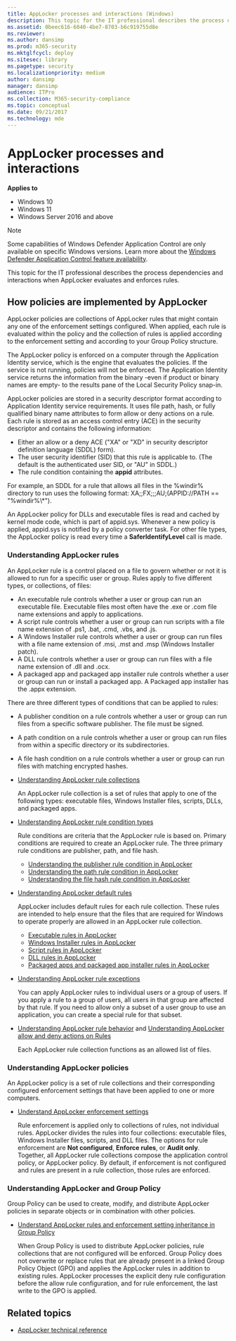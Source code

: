 ```yaml
---
title: AppLocker processes and interactions (Windows)
description: This topic for the IT professional describes the process dependencies and interactions when AppLocker evaluates and enforces rules.
ms.assetid: 0beec616-6040-4be7-8703-b6c919755d8e
ms.reviewer: 
ms.author: dansimp
ms.prod: m365-security
ms.mktglfcycl: deploy
ms.sitesec: library
ms.pagetype: security
ms.localizationpriority: medium
author: dansimp
manager: dansimp
audience: ITPro
ms.collection: M365-security-compliance
ms.topic: conceptual
ms.date: 09/21/2017
ms.technology: mde
---
```


# AppLocker processes and interactions

**Applies to**

- Windows 10
- Windows 11
- Windows Server 2016 and above

> [!NOTE]
> Some capabilities of Windows Defender Application Control are only available on specific Windows versions. Learn more about the [Windows Defender Application Control feature availability](/windows/security/threat-protection/windows-defender-application-control/feature-availability).

This topic for the IT professional describes the process dependencies and interactions when AppLocker evaluates and enforces rules.

## How policies are implemented by AppLocker

AppLocker policies are collections of AppLocker rules that might contain any one of the enforcement settings configured. When applied, each rule is evaluated within the policy and the collection of rules is applied according to the enforcement setting and according to your Group Policy structure.

The AppLocker policy is enforced on a computer through the Application Identity service, which is the engine that evaluates the policies. If the service is not running, policies will not be enforced. The Application Identity service returns the information from the binary -even if product or binary names are empty- to the results pane of the Local Security Policy snap-in.

AppLocker policies are stored in a security descriptor format according to Application Identity service requirements. It uses file path, hash, or fully qualified binary name attributes to form allow or deny actions on a rule. Each rule is stored as an access control entry (ACE) in the security descriptor and contains the following information:

-   Either an allow or a deny ACE ("XA" or "XD" in security descriptor definition language (SDDL) form).
-   The user security identifier (SID) that this rule is applicable to. (The default is the authenticated user SID, or "AU" in SDDL.)
-   The rule condition containing the **appid** attributes.

For example, an SDDL for a rule that allows all files in the %windir% directory to run uses the following format: XA;;FX;;;AU;(APPID://PATH == "%windir%\\\*").

An AppLocker policy for DLLs and executable files is read and cached by kernel mode code, which is part of appid.sys. Whenever a new policy is applied, appid.sys is notified by a policy converter task. For other file types, the AppLocker policy is read every time a **SaferIdentifyLevel** call is made.

### Understanding AppLocker rules

An AppLocker rule is a control placed on a file to govern whether or not it is allowed to run for a specific user or group. Rules apply to five different types, or collections, of files:

-   An executable rule controls whether a user or group can run an executable file. Executable files most often have the .exe or .com file name extensions and apply to applications.
-   A script rule controls whether a user or group can run scripts with a file name extension of .ps1, .bat, .cmd, .vbs, and .js.
-   A Windows Installer rule controls whether a user or group can run files with a file name extension of .msi, .mst and .msp (Windows Installer patch).
-   A DLL rule controls whether a user or group can run files with a file name extension of .dll and .ocx.
-   A packaged app and packaged app installer rule controls whether a user or group can run or install a packaged app. A Packaged app installer has the .appx extension.

There are three different types of conditions that can be applied to rules:

-   A publisher condition on a rule controls whether a user or group can run files from a specific software publisher. The file must be signed.
-   A path condition on a rule controls whether a user or group can run files from within a specific directory or its subdirectories.
-   A file hash condition on a rule controls whether a user or group can run files with matching encrypted hashes.

-   [Understanding AppLocker rule collections](understanding-applocker-rule-collections.md)

    An AppLocker rule collection is a set of rules that apply to one of the following types: executable files, Windows Installer files, scripts, DLLs, and packaged apps.

-   [Understanding AppLocker rule condition types](understanding-applocker-rule-condition-types.md)

    Rule conditions are criteria that the AppLocker rule is based on. Primary conditions are required to create an AppLocker rule. The three primary rule conditions are publisher, path, and file hash.

    -   [Understanding the publisher rule condition in AppLocker](understanding-the-publisher-rule-condition-in-applocker.md)
    -   [Understanding the path rule condition in AppLocker](understanding-the-path-rule-condition-in-applocker.md)
    -   [Understanding the file hash rule condition in AppLocker](understanding-the-file-hash-rule-condition-in-applocker.md)
-   [Understanding AppLocker default rules](understanding-applocker-default-rules.md)

    AppLocker includes default rules for each rule collection. These rules are intended to help ensure that the files that are required for Windows to operate properly are allowed in an AppLocker rule collection.

    -   [Executable rules in AppLocker](executable-rules-in-applocker.md)
    -   [Windows Installer rules in AppLocker](windows-installer-rules-in-applocker.md)
    -   [Script rules in AppLocker](script-rules-in-applocker.md)
    -   [DLL rules in AppLocker](dll-rules-in-applocker.md)
    -   [Packaged apps and packaged app installer rules in AppLocker](packaged-apps-and-packaged-app-installer-rules-in-applocker.md)
-   [Understanding AppLocker rule exceptions](understanding-applocker-rule-exceptions.md)

    You can apply AppLocker rules to individual users or a group of users. If you apply a rule to a group of users, all users in that group are affected by that rule. If you need to allow only a subset of a user group to use an application, you can create a special rule for that subset.

-   [Understanding AppLocker rule behavior](understanding-applocker-rule-behavior.md) and [Understanding AppLocker allow and deny actions on Rules](understanding-applocker-allow-and-deny-actions-on-rules.md)

    Each AppLocker rule collection functions as an allowed list of files.

### Understanding AppLocker policies

An AppLocker policy is a set of rule collections and their corresponding configured enforcement settings that have been applied to one or more computers.

-   [Understand AppLocker enforcement settings](understand-applocker-enforcement-settings.md)

    Rule enforcement is applied only to collections of rules, not individual rules. AppLocker divides the rules into four collections: executable files, Windows Installer files, scripts, and DLL files. The options for rule enforcement are **Not configured**, **Enforce rules**, or **Audit only**. Together, all AppLocker rule collections compose the application control policy, or AppLocker policy. By default, if enforcement is not configured and rules are present in a rule collection, those rules are enforced.

### Understanding AppLocker and Group Policy

Group Policy can be used to create, modify, and distribute AppLocker policies in separate objects or in combination with other policies.

-   [Understand AppLocker rules and enforcement setting inheritance in Group Policy](understand-applocker-rules-and-enforcement-setting-inheritance-in-group-policy.md)

    When Group Policy is used to distribute AppLocker policies, rule collections that are not configured will be enforced. Group Policy does not overwrite or replace rules that are already present in a linked Group Policy Object (GPO) and applies the AppLocker rules in addition to existing rules. 
    AppLocker processes the explicit deny rule configuration before the allow rule configuration, and for rule enforcement, the last write to the GPO is applied.

## Related topics

- [AppLocker technical reference](applocker-technical-reference.md)
